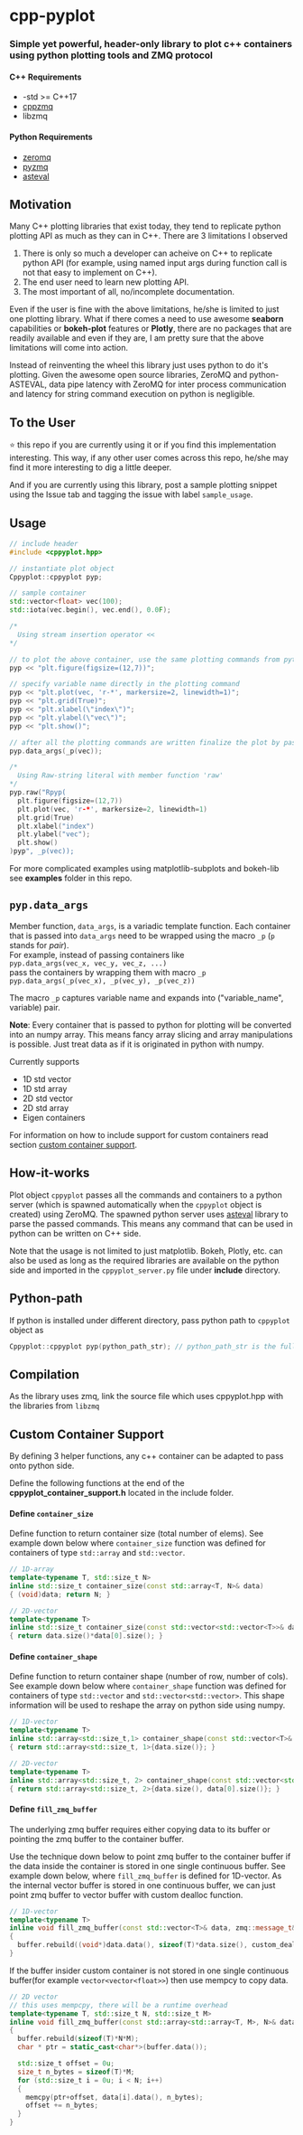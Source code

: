# cpp-pyplot

### Simple yet powerful, header-only library to plot c++ containers using python plotting tools and ZMQ protocol

#### **C++ Requirements**
* -std >= C++17
* [cppzmq](https://github.com/zeromq/cppzmq)
* libzmq

#### **Python Requirements**
* [zeromq](https://anaconda.org/anaconda/zeromq)
* [pyzmq](https://anaconda.org/conda-forge/pyzmq)
* [asteval](https://anaconda.org/conda-forge/asteval)

## Motivation
Many C++ plotting libraries that exist today, they tend to replicate python plotting API as much as they can in C++. There are 3 limitations I observed 
1.  There is only so much a developer can acheive on C++ to replicate python API (for example, using named input args during function call is not that easy to implement on C++).  
2.  The end user need to learn new plotting API. 
3.  The most important of all, no/incomplete documentation. 

Even if the user is fine with the above limitations, he/she is limited to just one plotting library. What if there comes a need to use awesome **seaborn** capabilities or **bokeh-plot** features or **Plotly**, there are no packages that are readily available and even if they are, I am pretty sure that the above limitations will come into action.   

Instead of reinventing the wheel this library just uses python to do it's plotting. Given the awesome open source libraries, ZeroMQ and python-ASTEVAL, data pipe latency with ZeroMQ for inter process communication and latency for string command execution on python is negligible. 

## To the User
⭐ this repo if you are currently using it or if you find this implementation interesting. This way, if any other user comes across this repo, he/she may find it more interesting to dig a little deeper. 

And if you are currently using this library, post a sample plotting snippet using the Issue tab and tagging the issue with label `sample_usage`.

## Usage
```cpp
// include header 
#include <cppyplot.hpp>

// instantiate plot object
Cppyplot::cppyplot pyp;

// sample container
std::vector<float> vec(100);
std::iota(vec.begin(), vec.end(), 0.0F);

/* 
  Using stream insertion operator << 
*/

// to plot the above container, use the same plotting commands from python
pyp << "plt.figure(figsize=(12,7))";

// specify variable name directly in the plotting command
pyp << "plt.plot(vec, 'r-*', markersize=2, linewidth=1)";
pyp << "plt.grid(True)";
pyp << "plt.xlabel(\"index\")";
pyp << "plt.ylabel(\"vec\")";
pyp << "plt.show()";

// after all the plotting commands are written finalize the plot by passing data to plot object
pyp.data_args(_p(vec));

/* 
  Using Raw-string literal with member function 'raw'
*/
pyp.raw("Rpyp(
  plt.figure(figsize=(12,7))
  plt.plot(vec, 'r-*', markersize=2, linewidth=1)
  plt.grid(True)
  plt.xlabel("index")
  plt.ylabel("vec");
  plt.show()
)pyp", _p(vec));
```

For more complicated examples using matplotlib-subplots and bokeh-lib see **examples** folder in this repo.

## ```pyp.data_args```
Member function, `data_args`, is a variadic template function. Each container that is passed into `data_args` need to be wrapped using the macro `_p` (`p` stands for *pair*).   
For example, instead of passing containers like   
`pyp.data_args(vec_x, vec_y, vec_z, ...)`   
pass the containers by wrapping them with macro `_p`   
`pyp.data_args(_p(vec_x), _p(vec_y), _p(vec_z))`

The macro `_p` captures variable name and expands into ("variable_name", variable) pair.

**Note**: Every container that is passed to python for plotting will be converted into an numpy array. This means fancy array slicing and array manipulations is possible. Just treat data as if it is originated in python with numpy.

Currently supports
* 1D std vector
* 1D std array
* 2D std vector
* 2D std array
* Eigen containers

For information on how to include support for custom containers read section [custom container support](https://github.com/muralivnv/Cppyplot#custom-container-support). 

## How-it-works
Plot object `cppyplot` passes all the commands and containers to a python server (which is spawned automatically when the `cppyplot` object is created) using ZeroMQ. The spawned python server uses [asteval](https://anaconda.org/conda-forge/asteval) library to parse the passed commands. This means any command that can be used in python can be written on C++ side.     

Note that the usage is not limited to just matplotlib. Bokeh, Plotly, etc. can also be used as long as the required libraries are available on the python side and imported in the `cppyplot_server.py` file under **include** directory.  

## Python-path
If python is installed under different directory, pass python path to `cppyplot` object as

```cpp
Cppyplot::cppyplot pyp(python_path_str); // python_path_str is the full path to python executable
```

## Compilation
As the library uses zmq, link the source file which uses cppyplot.hpp with the libraries from `libzmq`  

## Custom Container Support
By defining 3 helper functions, any c++ container can be adapted to pass onto python side. 

Define the following functions at the end of the **cppyplot_container_support.h** located in the include folder.

#### Define `container_size`
Define function to return container size (total number of elems). See example down below where `container_size` function was defined for containers of type `std::array` and `std::vector`.

```cpp
// 1D-array
template<typename T, std::size_t N>
inline std::size_t container_size(const std::array<T, N>& data)
{ (void)data; return N; }

// 2D-vector
template<typename T>
inline std::size_t container_size(const std::vector<std::vector<T>>& data)
{ return data.size()*data[0].size(); }
```

#### Define `container_shape`
Define function to return container shape (number of row, number of cols). See example down below where `container_shape` function was defined for containers of type `std::vector` and `std::vector<std::vector>`. This shape information will be used to reshape the array on python side using numpy.

```cpp
// 1D-vector
template<typename T>
inline std::array<std::size_t,1> container_shape(const std::vector<T>& data)
{ return std::array<std::size_t, 1>{data.size()}; }

// 2D-vector
template<typename T>
inline std::array<std::size_t, 2> container_shape(const std::vector<std::vector<T>>& data)
{ return std::array<std::size_t, 2>{data.size(), data[0].size()}; }
```

#### Define `fill_zmq_buffer`
The underlying zmq buffer requires either copying data to its buffer or pointing the zmq buffer to the container buffer. 

Use the technique down below to point zmq buffer to the container buffer if the data inside the container is stored in one single continuous buffer. See example down below, where `fill_zmq_buffer` is defined for 1D-vector. As the internal vector buffer is stored in one continuous buffer, we can just point zmq buffer to vector buffer with custom dealloc function.

```cpp
// 1D-vector
template<typename T>
inline void fill_zmq_buffer(const std::vector<T>& data, zmq::message_t& buffer)
{
  buffer.rebuild((void*)data.data(), sizeof(T)*data.size(), custom_dealloc, nullptr);
}
```

If the buffer insider custom container is not stored in one single continuous buffer(for example `vector<vector<float>>`) then use mempcy to copy data.

```cpp
// 2D vector
// this uses mempcpy, there will be a runtime overhead
template<typename T, std::size_t N, std::size_t M>
inline void fill_zmq_buffer(const std::array<std::array<T, M>, N>& data, zmq::message_t& buffer)
{
  buffer.rebuild(sizeof(T)*N*M);
  char * ptr = static_cast<char*>(buffer.data());

  std::size_t offset = 0u;
  size_t n_bytes = sizeof(T)*M;
  for (std::size_t i = 0u; i < N; i++)
  {
    memcpy(ptr+offset, data[i].data(), n_bytes);
    offset += n_bytes;
  }
}
```
